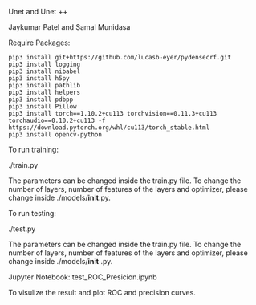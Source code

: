 Unet and Unet ++

Jaykumar Patel and Samal Munidasa

Require Packages:
```
pip3 install git+https://github.com/lucasb-eyer/pydensecrf.git
pip3 install logging 
pip3 install nibabel 
pip3 install h5py 
pip3 install pathlib 
pip3 install helpers 
pip3 install pdbpp 
pip3 install Pillow
pip3 install torch==1.10.2+cu113 torchvision==0.11.3+cu113 torchaudio==0.10.2+cu113 -f https://download.pytorch.org/whl/cu113/torch_stable.html
pip3 install opencv-python
```

To run training:

./train.py 

The parameters can be changed inside the train.py file. To change the number of layers, number of features of the layers and optimizer, please change inside ./models/__init__.py.


To run testing:

./test.py 

The parameters can be changed inside the train.py file. To change the number of layers,
 number of features of the layers and optimizer, please change inside ./models/__init__
.py.

Jupyter Notebook: test_ROC_Presicion.ipynb

To visulize the result and plot ROC and precision curves.
